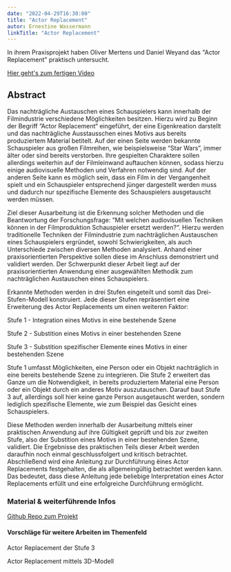 ```yaml
---
date: "2022-04-29T16:30:00"
title: "Actor Replacement"
autor: Ernestine Wassermann
linkTitle: "Actor Replacement"
---
```


In ihrem Praxisprojekt haben Oliver Mertens und Daniel Weyand das "Actor Replacement" 
praktisch untersucht.

[Hier geht's zum fertigen Video](https://www.youtube.com/watch?v=MXBhzWPe-GA&t=4s)

 


## Abstract

Das nachträgliche Austauschen eines Schauspielers kann innerhalb der Filmindustrie verschiedene Möglichkeiten besitzen. Hierzu wird zu Beginn der Begriff ”Actor Replacement“ eingeführt, der eine Eigenkreation darstellt und das nachträgliche Ausstausschen eines Motivs aus bereits produziertem Material betitelt. Auf der einen Seite werden bekannte Schauspieler aus großen Filmreihen, wie beispielsweise “Star Wars”, immer älter oder sind bereits verstorben. Ihre gespielten Charaktere sollen allerdings weiterhin auf der Filmleinwand auftauchen können, sodass hierzu einige audiovisuelle Methoden und Verfahren notwendig sind. Auf der anderen Seite kann es möglich sein, dass ein Film in der Vergangenheit spielt und ein Schauspieler entsprechend jünger dargestellt werden muss und dadurch nur spezifische Elemente des Schauspielers ausgetauscht werden müssen.

Ziel dieser Ausarbeitung ist die Erkennung solcher Methoden und die Beantwortung der Forschungsfrage: ”Mit welchen audiovisuellen Techniken können in der Filmproduktion Schauspieler ersetzt werden?“. Hierzu werden traditionelle Techniken der Filmindustrie zum nachträglichen Austauschen eines Schauspielers ergründet, sowohl Schwierigkeiten, als auch Unterschiede zwischen diversen Methoden analysiert. Anhand einer praxisorientierten Perspektive sollen diese im Anschluss demonstriert und validiert werden. Der Schwerpunkt dieser Arbeit liegt auf der praxisorientierten Anwendung einer ausgewählten Methodik zum nachträglichen Austauschen eines Schauspielers.

Erkannte Methoden werden in drei Stufen eingeteilt und somit das Drei-Stufen-Modell konstruiert. Jede dieser Stufen repräsentiert eine Erweiterung des Actor Replacements um einen weiteren Faktor:

Stufe 1 - Integration eines Motivs in eine bestehende Szene

Stufe 2 - Substition eines Motivs in einer bestehenden Szene

Stufe 3 - Substition spezifischer Elemente eines Motivs in einer bestehenden Szene


Stufe 1 umfasst Möglichkeiten, eine Person oder ein Objekt nachträglich in eine bereits bestehende Szene zu integrieren. Die Stufe 2 erweitert das Ganze um die Notwendigkeit, in bereits produziertem Material eine Person oder ein Objekt durch ein anderes Motiv auszutauschen. Darauf baut Stufe 3 auf, allerdings soll hier keine ganze Person ausgetauscht werden, sondern lediglich spezifische Elemente, wie zum Beispiel das Gesicht eines Schauspielers.

Diese Methoden werden innerhalb der Ausarbeitung mittels einer praktischen Anwendung auf ihre Gültigkeit geprüft und bis zur zweiten Stufe, also der Substition eines Motivs in einer bestehenden Szene, validiert. Die Ergebnisse des praktischen Teils dieser Arbeit werden daraufhin noch einmal geschlussfolgert und kritisch betrachtet. Abschließend wird eine Anleitung zur Durchführung ̈eines Actor Replacements festgehalten, die als allgemeingültig betrachtet werden kann. Das bedeutet, dass diese Anleitung jede beliebige Interpretation eines Actor Replacements erfüllt und eine erfolgreiche Durchführung ermöglicht.

### Material & weiterführende Infos

 
[Github Repo zum Projekt](https://th-koeln.github.io/mi-bachelor-praxisprojektseminar/abschlussvortraege/2022-04-26/mertens-oliver-weyand-daniel)


#### Vorschläge für weitere Arbeiten im Themenfeld

Actor Replacement der Stufe 3

Actor Replacement mittels 3D-Modell

